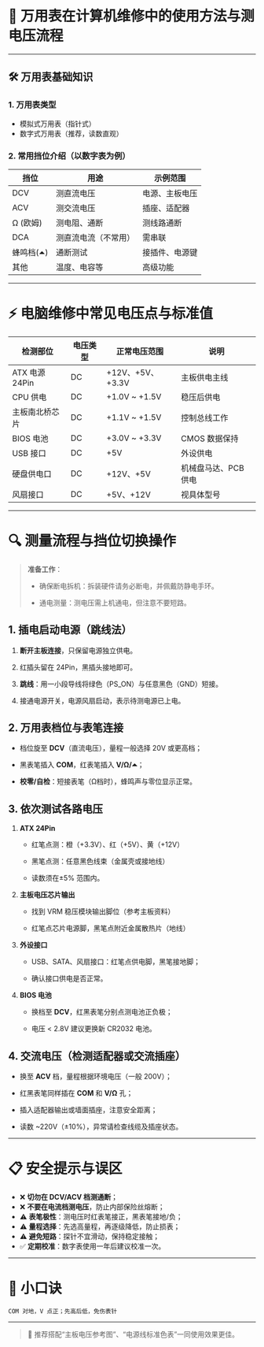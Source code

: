 # 🔧 万用表在计算机维修中的使用方法与测电压流程

---

## 🛠 万用表基础知识

### 1. 万用表类型

- 模拟式万用表（指针式）
- 数字式万用表（推荐，读数直观）

### 2. 常用挡位介绍（以数字表为例）

| 挡位       | 用途             | 示例范围        |
|------------|------------------|-----------------|
| DCV        | 测直流电压       | 电源、主板电压 |
| ACV        | 测交流电压       | 插座、适配器   |
| Ω (欧姆)   | 测电阻、通断     | 测线路通断     |
| DCA        | 测直流电流（不常用） | 需串联         |
| 蜂鸣档(⏶) | 通断测试         | 接插件、电源键 |
| 其他       | 温度、电容等     | 高级功能       |

---

# ⚡ 电脑维修中常见电压点与标准值

| 检测部位         | 电压类型 | 正常电压范围         | 说明           |
| ------------ | ---- | -------------- | ------------ |
| ATX 电源 24Pin | DC   | +12V、+5V、+3.3V | 主板供电主线       |
| CPU 供电       | DC   | +1.0V ~ +1.5V  | 稳压后供电        |
| 主板南北桥芯片      | DC   | +1.1V ~ +1.5V  | 控制总线工作       |
| BIOS 电池      | DC   | +3.0V ~ +3.3V  | CMOS 数据保持    |
| USB 接口       | DC   | +5V            | 外设供电         |
| 硬盘供电口        | DC   | +12V、+5V       | 机械盘马达、PCB 供电 |
| 风扇接口         | DC   | +5V、+12V       | 视具体型号        |

---

# 🔍 测量流程与挡位切换操作

> **准备工作**：
> 
> - 确保断电拆机：拆装硬件请务必断电，并佩戴防静电手环。
>     
> - 通电测量：测电压需上机通电，但注意不要短路。
>     

## 1. 插电启动电源（跳线法）

1. **断开主板连接**，只保留电源独立供电。
    
2. 红插头留在 24Pin，黑插头接地即可。
    
3. **跳线**：用一小段导线将绿色（PS_ON）与任意黑色（GND）短接。
    
4. 接通电源开关，电源风扇启动，表示待测电源已上电。
    

## 2. 万用表档位与表笔连接

- 档位旋至 **DCV**（直流电压），量程一般选择 20V 或更高档；
    
- 黑表笔插入 **COM**，红表笔插入 **V/Ω/⏶**；
    
- **校零/自检**：短接表笔（Ω档时），蜂鸣声与零位显示正常。
    

## 3. 依次测试各路电压

1. **ATX 24Pin**
    
    - 红笔点测：橙（+3.3V）、红（+5V）、黄（+12V）
        
    - 黑笔点测：任意黑色线束（金属壳或接地线）
        
    - 读数须在±5% 范围内。
        
2. **主板电压芯片输出**
    
    - 找到 VRM 稳压模块输出脚位（参考主板资料）
        
    - 红笔点芯片电源脚，黑笔点附近金属散热片（地线）
        
3. **外设接口**
    
    - USB、SATA、风扇接口：红笔点供电脚，黑笔接地脚；
        
    - 确认接口供电是否正常。
        
4. **BIOS 电池**
    
    - 换档至 **DCV**，红黑表笔分别点测电池正负极；
        
    - 电压 < 2.8V 建议更换新 CR2032 电池。
        

## 4. 交流电压（检测适配器或交流插座）

- 换至 **ACV** 档，量程根据环境电压（一般 200V）；
    
- 红黑表笔同样插在 **COM** 和 **V/Ω** 孔；
    
- 插入适配器输出或墙面插座，注意安全距离；
    
- 读数 ~220V（±10%），异常请检查线缆及插座状态。

---

# 📋 安全提示与误区

- ❌ **切勿在 DCV/ACV 档测通断**；
- ❌ **不要在电流档测电压**，防止内部保险丝熔断；
- ⚠ **表笔极性**：测电压时红表笔接正，黑表笔接地/负；
- ⚠ **量程选择**：先选高量程，再逐级降低，防止损表；
- ⚠ **避免短路**：探针不宜滑动，保持稳定接触；
- ✅ **定期校准**：数字表使用一年后建议校准一次。

---

# 🧠 小口诀

```
COM 对地，V 点正；先高后低，免伤表针
```

---

> 🔧 推荐搭配“主板电压参考图”、“电源线标准色表”一同使用效果更佳。
